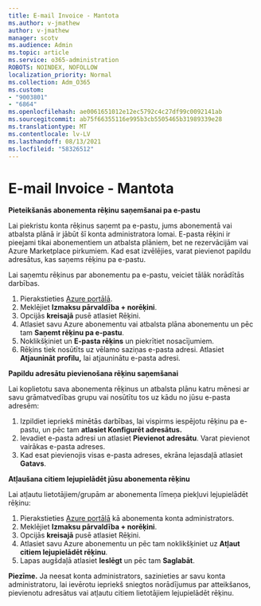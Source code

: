 ```yaml
---
title: E-mail Invoice - Mantota
ms.author: v-jmathew
author: v-jmathew
manager: scotv
ms.audience: Admin
ms.topic: article
ms.service: o365-administration
ROBOTS: NOINDEX, NOFOLLOW
localization_priority: Normal
ms.collection: Adm_O365
ms.custom:
- "9003801"
- "6864"
ms.openlocfilehash: ae0061651012e12ec5792c4c27df99c0092141ab
ms.sourcegitcommit: ab75f66355116e995b3cb5505465b31989339e28
ms.translationtype: MT
ms.contentlocale: lv-LV
ms.lasthandoff: 08/13/2021
ms.locfileid: "58326512"
---
```

# <a name="e-mail-invoice---legacy"></a>E-mail Invoice - Mantota

**Pieteikšanās abonementa rēķinu saņemšanai pa e-pastu**

Lai piekristu konta rēķinus saņemt pa e-pastu, jums abonementā vai atbalsta plānā ir jābūt šī konta administratora lomai. E-pasta rēķini ir pieejami tikai abonementiem un atbalsta plāniem, bet ne rezervācijām vai Azure Marketplace pirkumiem. Kad esat izvēlējies, varat pievienot papildu adresātus, kas saņems rēķinu pa e-pastu.

Lai saņemtu rēķinus par abonementu pa e-pastu, veiciet tālāk norādītās darbības.

1. Pierakstieties [Azure portālā](https://portal.azure.com/).
2. Meklējiet **Izmaksu pārvaldība + norēķini**.
3. Opcijās **kreisajā** pusē atlasiet Rēķini.
4. Atlasiet savu Azure abonementu vai atbalsta plāna abonementu un pēc tam **Saņemt rēķinu pa e-pastu**.
5. Noklikšķiniet un **E-pasta rēķins** un piekrītiet nosacījumiem.
6. Rēķins tiek nosūtīts uz vēlamo saziņas e-pasta adresi. Atlasiet **Atjaunināt profilu,** lai atjauninātu e-pasta adresi.

**Papildu adresātu pievienošana rēķinu saņemšanai**

Lai koplietotu sava abonementa rēķinus un atbalsta plānu katru mēnesi ar savu grāmatvedības grupu vai nosūtītu tos uz kādu no jūsu e-pasta adresēm:

1. Izpildiet iepriekš minētās darbības, lai vispirms iespējotu rēķinu pa e-pastu, un pēc tam **atlasiet Konfigurēt adresātus.**
2. Ievadiet e-pasta adresi un atlasiet **Pievienot adresātu**. Varat pievienot vairākas e-pasta adreses.
3. Kad esat pievienojis visas e-pasta adreses, ekrāna lejasdaļā atlasiet **Gatavs**.

**Atļaušana citiem lejupielādēt jūsu abonementa rēķinu**

Lai atļautu lietotājiem/grupām ar abonementa līmeņa piekļuvi lejupielādēt rēķinu:

1. Pierakstieties [Azure portālā](https://portal.azure.com/) kā abonementa konta administrators.
2. Meklējiet **Izmaksu pārvaldība + norēķini**.
3. Opcijās **kreisajā** pusē atlasiet Rēķini.
4. Atlasiet savu Azure abonementu un pēc tam noklikšķiniet uz **Atļaut citiem lejupielādēt rēķinu**.
5. Lapas augšdaļā atlasiet **Ieslēgt** un pēc tam **Saglabāt**.

**Piezīme.** Ja neesat konta administrators, sazinieties ar savu konta administratoru, lai ievērotu iepriekš sniegtos norādījumus par atteikšanos, pievienotu adresātus vai atļautu citiem lietotājiem lejupielādēt rēķinu.

